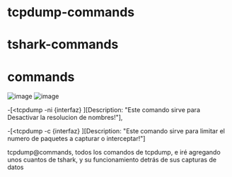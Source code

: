 # tcpdump-commands
# tshark-commands
# commands
![image](https://byte-mind.net/wp-content/uploads/2019/08/tcpdump-logo-450x410.jpg)
![image](https://media.licdn.com/dms/image/v2/D5612AQHPO-2Iu-iP0w/article-cover_image-shrink_600_2000/article-cover_image-shrink_600_2000/0/1659802184384?e=2147483647&v=beta&t=P_nvKbQr042i9jw4JPCbrPVRKAWnyFQR1yPT0kBqiPc)





-[<tcpdump   -ni {interfaz}   <another-coommands>][Description: "Este comando sirve para Desactivar la resolucion de nombres!"],

-[<tcpdump -c {interfaz} <another-commands>][Description: "Este comando sirve para limitar el numero de paquetes a capturar o interceptar!"]


tcpdump@commands, todos los comandos de tcpdump, e iré agregando unos cuantos de tshark, y su funcionamiento detrás de sus capturas de datos

